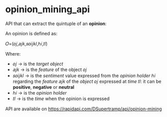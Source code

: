 # opinion_mining_api

API that can extract the quintuple of an **opinion**:

An opinion is defined as:

𝑂=(𝑜𝑗,𝑎𝑗𝑘,𝑠𝑜𝑖𝑗𝑘𝑙,ℎ𝑖,𝑡𝑙)

Where:
- 𝑜𝑗 → is the *target object*
- 𝑎𝑗𝑘 → is the *feature* of the object 𝑜𝑗
- 𝑠𝑜𝑖𝑗𝑘𝑙 → is the *sentiment* value expressed from the *opinion holder* ℎ𝑖 regarding the *feature* 𝑎𝑗𝑘 of the *object* 𝑜𝑗 expressed at *time* 𝑡𝑙: it can be **positive**, **negative** or **neutral**
- ℎ𝑖 → is the *opinion holder*
- 𝑡𝑙 → is the *time* when the opinion is expressed

API are available on https://rapidapi.com/DSupertramp/api/opinion-mining

